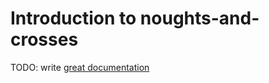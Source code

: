 # Introduction to noughts-and-crosses

TODO: write [great documentation](http://jacobian.org/writing/what-to-write/)
